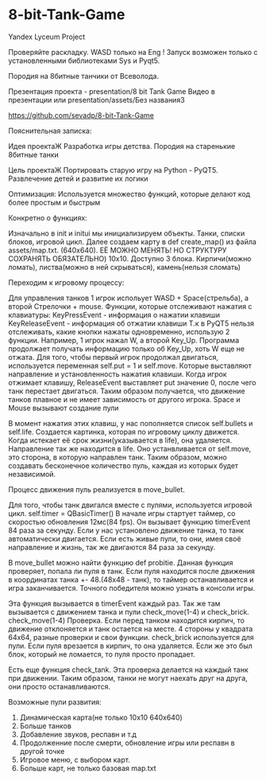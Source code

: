 # 8-bit-Tank-Game
Yandex Lyceum Project

Проверяйте раскладку. WASD только на Eng    !
Запуск возможен только с установленными библиотеками Sys и Pyqt5.

Породия на 8битные танчики от Всеволода.

Презентация проекта - presentation/8 bit Tank Game
Видео в презентации или presentation/assets/Без названия3

https://github.com/sevadp/8-bit-Tank-Game





Пояснительная записка:

Идея проектаЖ
Разработка игры детства. Породия на старенькие 8битные танки

Цель проектаЖ
Портировать старую игру на Python - PyQT5. Развлечение детей и развитие их логики

Оптимизация:
Используется множество функций, которые делают код более простым и быстрым

Конкретно о функциях:

Изначально в init и initui мы инициализируем объекты. Танки, списки блоков, игровой цикл.
Далее создаем карту в def create_map() из файла assets/map.txt. (640x640). ЕЁ МОЖНО МЕНЯТЬ! НО СТРУКТУРУ
СОХРАНЯТЬ ОБЯЗАТЕЛЬНО) 10х10. Доступно 3 блока. Кирпичи(можно ломать), листва(можно в ней скрываться), камень(нельзя сломать)


Переходим к игровому процессу:

Для управления танков 1 игрок испольует WASD + Space(стрельба), а второй Стрелочки + mouse.
Функции, которые отслеживают нажатия с клавиатуры:
KeyPressEvent - информация о нажатии клавиши
KeyReleaseEvent - информация об отжатии клавиши
Т.к в PyQT5 нельзя отслеживать, какие кнопки нажаты одновременно, использую 2 функции. Например, 1 игрок нажал W, а второй Key_Up.
Программа продолжает получать информацию только об Key_Up, хоть W еще не отжата. Для того, чтобы первый игрок продолжал двигаться, 
используется переменная self.put = 1 и self.move. Которые выставляют направление и установленность нажатия клавиши.
Когда игрок отжимает клавишу, ReleaseEvent выставляет put значение 0, после чего танк перестает двигаться.
Таким образом получается, что движение танков плавное и не имеет зависимость от другого игрока. Space и Mouse вызывают создание пули

В момент нажатия этих клавиш, у нас пополняется список self.bullets и self.life. Создается картинка, которая по игровому циклу движется.
Когда истекает её срок жизни(указывается в life), она удаляется. Направление так же находится в life. Оно устанвливается от self.move, это
сторона, в которую направлен танк. Таким образом, можно создавать бесконечное количество пуль, каждая из которых будет независимой.

Процесс движения пуль реализуется в move_bullet.

Для того, чтобы танк двигался вместе с пулями, используется игровой цикл. 
self.timer = QBasicTimer()
В начале игры стартует таймер, со скоростью обновления 12мс(84 fps). Он вызывает функцию timerEvent 84 раза за секунду.
Если у нас установлено движение танка, то танк автоматически двигается. Если есть живые пули, то они, имея своё направление и жизнь, так же
двигаются 84 раза за секунду. 

В move_bullet можно найти функцию def probitie. Данная функция проверяет, попала ли пуля в танк. Если пуля находится после
движения в координатах танка +- 48.(48х48 - танк), то таймер останавливается и игра заканчивается. Точного победителя можно
узнать в консоли игры.

Эта функция вызывается в timerEvent каждый раз. Так же там вызывается с движением танка и пули check_move(1-4) и check_brick.
check_move(1-4) Проверка. Если перед танком находится кирпич, то движение отклоняется и танк остается на месте. 4 стороны 
у квадрата 64x64, разные проверки и свои функции. check_brick используется для пули. Если пуля врезается в кирпич, то она удаляется.
Если же это был блок, который не ломается, то пуля просто пропадает.

Есть еще функция check_tank. Эта проверка делается на каждый танк при движении. Таким образом, танки не могут наехать друг на друга, 
они просто останавливаются.


Возможные пули развития:
1) Динамическая карта(не только 10x10 640x640)
2) Больше танков
3) Добавление звуков, респавн и т.д
4) Продолженние после смерти, обновление игры или респавн в другой точке
5) Игровое меню, с выбором карт.
6) Больше карт, не только базовая map.txt


